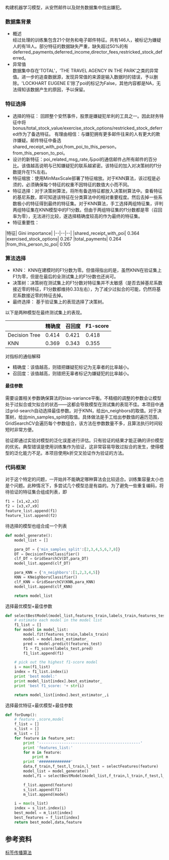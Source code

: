 构建机器学习模型，从安然邮件以及财务数据集中找出嫌犯。

### 数据集背景
- 概述  
经过处理的训练集包含21个财务和电子邮件特征。共有146人，被标记为嫌疑人的有18人。部分特征的数据缺失严重，缺失超过50%的有deferred_payments,deferred_income,director_fees,restricked_stock_deferred。
- 异常值  
数据集中存在’TOTAL'，‘THE TRAVEL AGENCY IN THE PARK’之类的异常值。进一步的追查数据源，发现异常值的来源是输入数据时的错误，予以删除。'LOCKHART EUGENE E'除了poi的标记为False，其他内容都是NA，无法得知该数据产生的原因，予以保留。


### 特征选择
-    选择的特征： 回顾整个安然事件，股票是嫌疑犯牟利的工具之一。因此财务特征中将bonus/total_stock_value/exercise_stock_options/restricked_stock_deferred作为了备选特征。 有理由相信：与嫌犯拥有更多邮件往来的人有更大的欺诈嫌疑。邮件特征中备选shared_receipt_with_poi,from_poi_to_this_person，from_this_person_to_poi。
-    设计的新特征：poi_related_msg_rate,与poi的通信邮件占所有邮件的百分比。该值越高说明与已知嫌疑犯的联系越紧密。该特征的加入对决策树的f1分数提升在1%左右。
- 特征缩放：使用MinMaxScale部署了特征缩放。对于KNN算法，该过程是必须的，必须确保每个特征的权重不因特征的数值大小而不同。
- 特征选择：对于决策树算法，将所有备选特征都放入决策树算法中。查看特征的基尼系数，即可知道该特征在分类算法中的相对重要程度。然后去掉一些系数极小的特征得到最终的特征集。对于KNN算法，手工选择两组特征集，评判两组特征集在KNN模型中的F1分数。但由于两组特征集的f1分数都是零（召回率为零），无法进行比较，遂选择精确度较高的作为最终的特征集。
-    特征重要性：

|特征| 	Gini importance|
|--|--|--|
|shared_receipt_with_poi| 	0.364
|exercised_stock_options| 	0.267
|total_payments| 	0.264
|from_this_person_to_poi| 	0.105

### 算法选择
- KNN： KNN在建模时的F1分数为零。但值得指出的是，虽然KNN在验证集上F1为零，但是在最后的全测试集上的F1分数也还尚可。
- 决策树：决策树在测试集上的F1分数对特征集并不太敏感（是否去掉基尼系数接近零的特征，F1分数都维持0.33左右），为了减少过拟合的可能，仍然将基尼系数接近零的特征去掉。
- 最终选择： 基于验证集上的表现选择了决策树。

以下是两种模型在最终测试集上的表现。

||	精确度| 	召回度| 	F1-score|
|--|--|--|--|
|Decision Tree| 	0.414| 	0.421 |	0.418|
|KNN 	|0.369| 	0.343| 	0.355|

对指标的通俗解释

-    精确度：该值越高，则错把嫌疑犯标记为无辜者的比率越小。
-    召回度：该值越高，则错把无辜者标记为嫌疑犯的比率越小。

#### 最佳参数
需要设置相关参数确保算法的bias-variance平衡。不精细的调整的参数会让模型处于过拟合或欠拟合的状态——这都会导致模型在测试集的表现不佳。本项目中通过grid-search自动选择最佳参数。对于KNN，给出n_neighbors的取值。对于决策树，给出min_samples_split的取值。具体做法是手工给出参数值的遍历范围，GridSearchCV会遍历每个参数组合，该方法在参数数量不多，且算法执行时间较短时非常方便。

验证即通过实验对模型的泛化误差进行评估。只有验证的结果才能正确的评价模型的优劣。典型错误是使用训练集作为验证，这非常容易导致过拟合的发生，使得模型的泛化能力不足。本项目使用k折交叉验证作为验证的方法。


### 代码框架
对于这个特定的问题，一开始并不能确定哪种算法会比较适合。训练集容量太小也是个问题。此种情况下，多尝试几个模型总是有益的。为了避免一些重复编码，将待验证的特征集合组成列表，即

```python
f1 = [x1,x2,x3]
f2 = [x3,x7,x9]
feature_list.append(f1)
feature_list.append(f2)

```

待选择的模型也组合成一个列表

```python
def model_generate():
	model_list = []

	para_DT = {'min_samples_split':[2,3,4,5,6,7,8]}
    DT = DecisionTreeClassifier()
    clf_DT = GridSearchCV(DT,para_DT)
    model_list.append(clf_DT)

    para_KNN = {'n_neighbors':[1,2,3,4,5]}
    KNN = KNeighborsClassifier()
    clf_KNN = GridSearchCV(KNN,para_KNN)
    model_list.append(clf_KNN)

    return model_list
```

选择最优模型+最佳参数

```python
def selectBestModel(model_list,features_train,labels_train,features_test,labels_test):
    # estimate each model in the model list
    f1_list = []
    for model in model_list:
        model.fit(features_train,labels_train)
        model = model.best_estimator_
        pred = model.predict(features_test)
        f1 = f1_score(labels_test,pred)
        f1_list.append(f1)

    # pick out the highest f1-score model
    i = max(f1_list)
    index = f1_list.index(i)
    print 'best model:'
    print model_list[index].best_estimator_
    print 'best f1_score: '+ str(i)

    return model_list[index].best_estimator_,i

```
选择最优特征+最优模型+最佳参数

```python
def forDump():
	# feature ,score,model
    f_list = []
    s_list = []
    m_list = []
    for feature in feature_set:
        print '---------------------------------------------'
        print 'features_list:'
        for m in feature:
            print m
        print '##############'
        data,f_train,f_test,l_train,l_test = selectFeatures(feature)
        model_list = model_generate()
        model,f1 = selectBestModel(model_list,f_train,l_train,f_test,l_test)

        f_list.append(feature)
        s_list.append(f1)
        m_list.append(model)

    i = max(s_list)
    index = s_list.index(i)
    best_model = m_list[index]
    best_features = f_list[index]
    return best_model,data,feature
```


## 参考资料

[标签传播算法](https://en.wikipedia.org/wiki/Label_Propagation_Algorithm)
